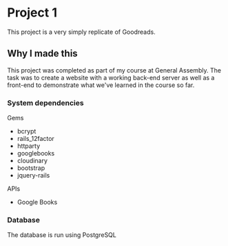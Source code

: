# Project 1

This project is a very simply replicate of Goodreads.

## Why I made this

This project was completed as part of my course at General Assembly. The task was to create a website with a working back-end server as well as a front-end to demonstrate what we've learned in the course so far.

### System dependencies
Gems
- bcrypt
- rails_12factor
- httparty
- googlebooks
- cloudinary
- bootstrap
- jquery-rails

APIs
- Google Books

### Database
The database is run using PostgreSQL
